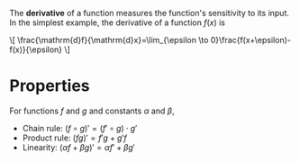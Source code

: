 The **derivative** of a function measures the function's sensitivity to its input. In the simplest example, the derivative of a function $f(x)$ is

\\[
\frac{\mathrm{d}f}{\mathrm{d}x}=\lim_{\epsilon \to 0}\frac{f(x+\epsilon)-f(x)}{\epsilon}
\\]

# Properties

For functions $f$ and $g$ and constants $\alpha$ and $\beta$, 

- Chain rule: $(f \circ g)'=(f'\circ g)\cdot g'$
- Product rule: $(fg)' = f'g+g'f$
- Linearity: $(\alpha f + \beta g)'=\alpha f' + \beta g'$